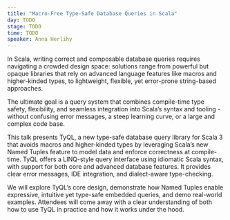 ```yaml
---
title: "Macro-Free Type-Safe Database Queries in Scala"
day: TODO
stage: TODO
time: TODO
speaker: Anna Herlihy
---
```


In Scala, writing correct and composable database queries requires navigating a crowded design space: solutions range from powerful but opaque libraries that rely on advanced language features like macros and higher-kinded types, to lightweight, flexible, yet error-prone string-based approaches.

The ultimate goal is a query system that combines compile-time type safety, flexibility, and seamless integration into Scala’s syntax and tooling - without confusing error messages, a steep learning curve, or a large and complex code base.

This talk presents TyQL, a new type-safe database query library for Scala 3 that avoids macros and higher-kinded types by leveraging Scala’s new Named Tuples feature to model data and enforce correctness at compile-time. TyQL offers a LINQ-style query interface using idiomatic Scala syntax, with support for both core and advanced database features. It provides clear error messages, IDE integration, and dialect-aware type-checking.

We will explore TyQL’s core design, demonstrate how Named Tuples enable expressive, intuitive yet type-safe embedded queries, and demo real-world examples. Attendees will come away with a clear understanding of both how to use TyQL in practice and how it works under the hood.
    